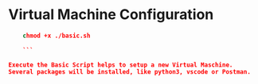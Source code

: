 # Virtual Machine Configuration

``` sed -i -e 's/\r$//' ./basic.sh
    chmod +x ./basic.sh
    
    ```

Execute the Basic Script helps to setup a new Virtual Maschine. 
Several packages will be installed, like python3, vscode or Postman.